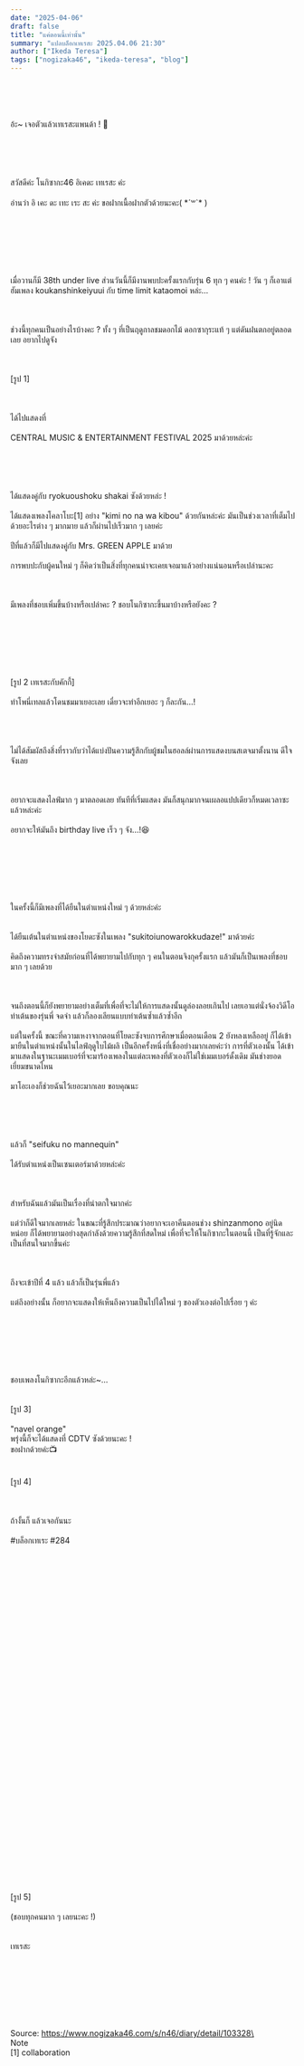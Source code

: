 ```yaml
---
date: "2025-04-06"
draft: false
title: "แค่ตอนนี้เท่านั้น"
summary: "แปลบล็อกเทเรสะ 2025.04.06 21:30"
author: ["Ikeda Teresa"]
tags: ["nogizaka46", "ikeda-teresa", "blog"]
---
```


\
\
\
\
อ้ะ~ เจอตัวแล้วเทเรสะแพนด้า ! 👀\
\
\
\
\
\
สวัสดีค่ะ โนกิซากะ46 อิเคดะ เทเรสะ ค่ะ\
\
อ่านว่า อิ เคะ ดะ เทะ เระ สะ ค่ะ ขอฝากเนื้อฝากตัวด้วยนะคะ( \*´꒳`\* )\
\
\
\
\
\
\
\
เมื่อวานก็มี 38th under live ส่วนวันนี้ก็มีงานพบปะครั้งแรกกับรุ่น 6 ทุก ๆ คนค่ะ ! วัน ๆ ก็เอาแต่ฮัมเพลง koukanshinkeiyuui กับ time limit kataomoi หล่ะ...\
\
\
\
ช่วงนี้ทุกคนเป็นอย่างไรบ้างคะ ? ทั้ง ๆ ที่เป็นฤดูกาลชมดอกไม้ ดอกซากุระแท้ ๆ แต่ดันฝนตกอยู่ตลอดเลย อยากไปดูจัง\
\
\
\
[รูป 1]\
\
\
\
ได้ไปแสดงที่\
\
CENTRAL MUSIC & ENTERTAINMENT FESTIVAL 2025 มาด้วยหล่ะค่ะ\
\
\
\
\
\
ได้แสดงคู่กับ ryokuoushoku shakai ซังด้วยหล่ะ !\
\
ได้แสดงเพลงโคลาโบะ[1] อย่าง "kimi no na wa kibou" ด้วยกันหล่ะค่ะ มันเป็นช่วงเวลาที่เต็มไปด้วยอะไรต่าง ๆ มากมาย แล้วก็ผ่านไปเร็วมาก ๆ เลยค่ะ\
\
ปีที่แล้วก็มีไปแสดงคู่กับ Mrs. GREEN APPLE มาด้วย\
\
การพบปะกับผู้คนใหม่ ๆ ก็คิดว่าเป็นสิ่งที่ทุกคนน่าจะเคยเจอมาแล้วอย่างแน่นอนหรือเปล่านะคะ\
\
\
\
มีเพลงที่ชอบเพิ่มขึ้นบ้างหรือเปล่าคะ ? ชอบโนกิซากะขึ้นมาบ้างหรือยังคะ ?\
\
\
\
\
\
\
\
[รูป 2 เทเรสะกับคักกี้]\
\
ทำโพนี่เทลแล้วโดนชมมาเยอะเลย เดี๋ยวจะทำอีกเยอะ ๆ ก็ละกัน...!
\
\
\
\
\
ไม่ได้สัมผัสถึงสิ่งที่ราวกับว่าได้แบ่งปันความรู้สึกกับผู้ชมในฮอลล์ผ่านการแสดงบนสเตจมาตั้งนาน ดีใจจังเลย\
\
\
\
อยากจะแสดงไลฟ์มาก ๆ มาตลอดเลย ทันทีที่เริ่มแสดง มันก็สนุกมากจนเผลอแปปเดียวก็หมดเวลาซะแล้วหล่ะค่ะ\
\
อยากจะให้มันถึง birthday live เร็ว ๆ จัง...!😆\
\
\
\
\
\
\
\
ในครั้งนี้ก็มีเพลงที่ได้ยืนในตำแหน่งใหม่ ๆ ด้วยหล่ะค่ะ
\
\
\
ได้ยืนเต้นในตำแหน่งของโยดะซังในเพลง "sukitoiunowarokkudaze!" มาด้วยค่ะ\
\
คิดถึงความทรงจำสมัยก่อนที่ได้พยายามไปกับทุก ๆ คนในตอนจิงกุครั้งแรก แล้วมันก็เป็นเพลงที่ชอบมาก ๆ เลยด้วย\
\
\
\
จนถึงตอนนี้ก็ยังพยายามอย่างเต็มที่เพื่อที่จะไม่ให้การแสดงนั้นดูล่องลอยเกินไป เลยเอาแต่นั่งจ้องวิดีโอท่าเต้นของรุ่นพี่ จดจำ แล้วก็ลองเลียนแบบท่าเต้นซ้ำแล้วซ้ำอีก\
\
แต่ในครั้งนี้ ขณะที่ความเหงาจากตอนที่โยดะซังจบการศึกษาเมื่อตอนเดือน 2 ยังหลงเหลืออยู่ ก็ได้เข้ามายืนในตำแหน่งนั้นในไลฟ์ฤดูใบไม้ผลิ เป็นอีกครั้งหนึ่งที่เชื่ออย่างมากเลยค่ะว่า การที่ตัวเองนั้น ได้เข้ามาแสดงในฐานะเมมเบอร์ที่จะมาร้องเพลงในแต่ละเพลงที่ตัวเองก็ไม่ใช่เมมเบอร์ดั้งเดิม มันช่างยอดเยี่ยมขนาดไหน\
\
มาโอะเองก็ช่วยฉันไว้เยอะมากเลย ขอบคุณนะ\
\
\
\
\
\
แล้วก็ "seifuku no mannequin"\
\
ได้รับตำแหน่งเป็นเซนเตอร์มาด้วยหล่ะค่ะ\
\
\
\
สำหรับฉันแล้วมันเป็นเรื่องที่น่าตกใจมากค่ะ\
\
แต่ว่าก็ดีใจมากเลยหล่ะ ในขณะที่รู้สึกประมาณว่าอยากจะเอาคืนตอนช่วง shinzanmono อยู่นิดหน่อย ก็ได้พยายามอย่างสุดกำลังด้วยความรู้สึกที่สดใหม่ เพื่อที่จะให้โนกิซากะในตอนนี้ เป็นที่รู้จักและเป็นที่สนใจมากขึ้นค่ะ\
\
\
\
ถึงจะเข้าปีที่ 4 แล้ว แล้วก็เป็นรุ่นพี่แล้ว\
\
แต่ถึงอย่างนั้น ก็อยากจะแสดงให้เห็นถึงความเป็นไปได้ใหม่ ๆ ของตัวเองต่อไปเรื่อย ๆ ค่ะ\
\
\
\
\
\
\
\
ชอบเพลงโนกิซากะอีกแล้วหล่ะ~...
\
\
\
[รูป 3]\
\
"navel orange"
\
พรุ่งนี้ก็จะได้แสดงที่ CDTV ซังด้วยนะคะ !
\
ขอฝากด้วยค่ะ📺
\
\
\
[รูป 4]\
\
\
\
ถ้างั้นก็ แล้วเจอกันนะ\
\
#บล็อกเทเระ #284\
\
\
\
\
\
\
\
\
\
\
\
\
\
\
\
\
\
\
\
\
\
\
\
\
\
\
\
\
\
\
\
\
\
\
\
\
[รูป 5]\
\
(ชอบทุกคนมาก ๆ เลยนะคะ !)
\
\
\
เทเรสะ
\
\
\
\
\
\
\
\
\
Source: https://www.nogizaka46.com/s/n46/diary/detail/103328\
\
Note\
[1] collaboration
